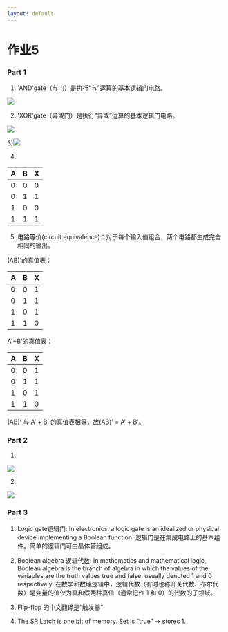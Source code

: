 ```yaml
---
layout: default
---
```


# 作业5

### Part 1


1) 'AND'gate（与门）是执行“与”运算的基本逻辑门电路。

![](https://github.com/tanmlan/swi-homework/blob/gh-pages/images/hw05p1q1.jpg?raw=true)


2) 'XOR'gate（异或门）是执行“异或”运算的基本逻辑门电路。

![](https://github.com/tanmlan/swi-homework/blob/gh-pages/images/hw05p1q2.jpg?raw=true)


3)![](https://github.com/tanmlan/swi-homework/blob/gh-pages/images/hw05p1q3.jpg?raw=true)


4)
|    A    |    B    |    X    |
|:--------|:--------|:--------|
|    0    |    0    |    0    |
|    0    |    1    |    1    |
|    1    |    0    |    0    |
|    1    |    1    |    1    |


5) 电路等价(circuit equivalence)：对于每个输入值组合，两个电路都生成完全相同的输出。

(AB)'的真值表：

|    A    |    B    |    X    |
|:--------|:--------|:--------|
|    0    |    0    |    1    |
|    0    |    1    |    1    |
|    1    |    0    |    1    |
|    1    |    1    |    0    |

A'+B'的真值表：

|    A    |    B    |    X    |
|:--------|:--------|:--------|
|    0    |    0    |    1    |
|    0    |    1    |    1    |
|    1    |    0    |    1    |
|    1    |    1    |    0    |

(AB)’ 与 A’ + B’ 的真值表相等，故(AB)’ = A’ + B’。



### Part 2


1)
![](https://github.com/tanmlan/swi-homework/blob/gh-pages/images/hw05p2q1.jpg?raw=true)


2)
![](https://github.com/tanmlan/swi-homework/blob/gh-pages/images/hw05p2q2.jpg?raw=true)




### Part 3


1)	Logic gate逻辑门: In electronics, a logic gate is an idealized or physical device implementing a Boolean function. 逻辑门是在集成电路上的基本组件。简单的逻辑门可由晶体管组成。


2)	Boolean algebra 逻辑代数: In mathematics and mathematical logic, Boolean algebra is the branch of algebra in which the values of the variables are the truth values true and false, usually denoted 1 and 0 respectively. 在数学和数理逻辑中，逻辑代数（有时也称开关代数、布尔代数）是变量的值仅为真和假两种真值（通常记作 1 和 0）的代数的子领域。



1)	Flip-flop 的中文翻译是“触发器”

2)	The SR Latch is one bit of memory. Set is “true” -> stores 1.
